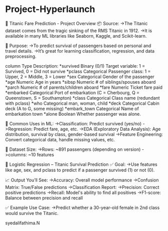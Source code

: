 # Project-Hyperlaunch
🚢 Titanic Fare Prediction - Project Overview
📦 Source:
->The Titanic dataset comes from the tragic sinking of the RMS Titanic in 1912.
->It is available in many ML libraries like Seaborn, Kaggle, and Scikit-learn.

 🎯 Purpose:
->To predict survival of passengers based on personal and travel details.
->It’s great for learning classification, regression, and data preprocessing.

column	Type	Description:
*survived	Binary (0/1)	Target variable: 1 = Survived, 0 = Did not survive
*pclass	Categorical	Passenger class: 1 = Upper, 2 = Middle, 3 = Lower
*sex	Categorical	Gender of the passenger
*age	Numeric	Age in years
*sibsp	Numeric	# of siblings/spouses aboard
*parch	Numeric	# of parents/children aboard
*fare	Numeric	Ticket fare paid
*embarked	Categorical	Port of embarkation (C = Cherbourg, Q = Queenstown, S = Southampton)
*class	Categorical	Class name (redundant with pclass)
*who	Categorical	man, woman, child
*deck	Categorical	Cabin deck (A to G, some missing)
*embark_town	Categorical	Name of embarkation town
*alone	Boolean	Whether passenger was alone.

🧠 Common Uses in ML:
->Classification: Predict survived (yes/no)
->Regression: Predict fare, age, etc.
->EDA (Exploratory Data Analysis): Age distribution, survival by class, gender-based survival
->Feature Engineering: Convert categorical data, handle missing values, etc.


🔎 Dataset Size:
->Rows: ~891 passengers (depending on version)
->columns: ~10 features

🧠 Logistic Regression – Titanic Survival Prediction
✅ Goal:
->Use features like age, sex, and pclass to predict if a passenger survived (1) or not (0).

📈 Output You’ll See:
->Accuracy: Overall model performance
->Confusion Matrix: True/False predictions
->Classification Report:
->Precision: Correct positive predictions
->Recall: Model's ability to find all positives
->F1-score: Balance between precision and recall

✅ Example Use Case:
->Predict whether a 30-year-old female in 2nd class would survive the Titanic.


syedalifathima.N

